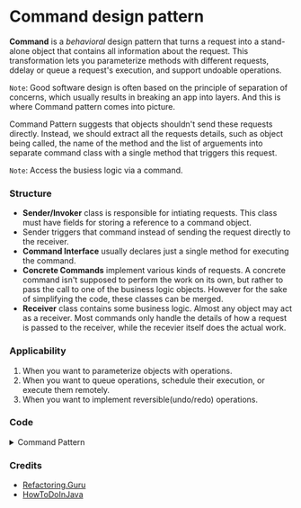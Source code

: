 # Command design pattern

**Command** is a *behavioral* design pattern that turns a request into a stand-alone object that contains all information about the request. This transformation lets you parameterize methods with different requests, ddelay or queue a request's execution, and support undoable operations.

`Note`: Good software design is often based on the principle of separation of concerns, which usually results in breaking an app into layers. And this is where Command pattern comes into picture.

Command Pattern suggests that objects shouldn't send these requests directly. Instead, we should extract all the requests details, such as object being called, the name of the method and the list of arguements into separate command class with a single method that triggers this request. 

`Note`: Access the busiess logic via a command.

### Structure
* **Sender/Invoker** class is responsible for intiating requests. This class must have fields for storing a reference to a command object. 
* Sender triggers that command instead of sending the request directly to the receiver. 
* **Command Interface** usually declares just a single method for executing the command.
* **Concrete Commands** implement various kinds of requests. A concrete command isn't supposed to perform the work on its own, but rather to pass the call to one of the business logic objects. However for the sake of simplifying the code, these classes can be merged.
* **Receiver** class contains some business logic. Almost any object may act as a receiver. Most commands only handle the details of how a request is passed to the receiver, while the recevier itself does the actual work.

### Applicability
1. When you want to parameterize objects with operations.
2. When you want to queue operations, schedule their execution, or execute them remotely.
3. When you want to implement reversible(undo/redo) operations.

### Code 

<details><summary>Command Pattern</summary>

`ICommand.java`
```java
@FunctionalInterface
public interface ICommand {
    public void execute();
}
```

`Light.java`
```java
public class Light {
    public void turnOn() {
        System.out.println("Light is on");
    }
    public void turnOff() {
        System.out.println("Light is off");
    }
}
```

`Fan.java`
```java
public class Fan {
    public void start() {
        System.out.println("Fan started...");
    }
    public void stop() {
        System.out.println("Fan stopped....");
    }
}
```

`TurnOffLightCommand.java` 
```java
public class TurnOffLightCommand implements ICommand {
    Light light;
    public TurnOffLightCommand(Light light) {
        super();
        this.light = light;
    }
    public void execute() {
        System.out.println("Turning off light.");
        light.turnOff();
    }
}
```

`TurnOnLightCommand.java`
```java
public class TurnOnLightCommand implements ICommand {
    Light light;
    public TurnOnLightCommand(Light light) {
        super();
        this.light = light;
    }
    public void execute() {
        System.out.println("Turning on light.");
        light.turnOn();
    }
}
```

`StartFanCommand.java`
```java
public class StartFanCommand implements ICommand {
    Fan fan;
    public StartFanCommand(Fan fan) {
        super();
        this.fan = fan;
    }
    public void execute() {
        System.out.println("Starting fan...");
        fan.start();
    }
}
```

`StopFanCommand.java`  
```java
public class StopFanCommand implements ICommand {
    Fan fan;
    public StopFanCommand(Fan fan) {
        super();
        this.fan = fan;
    }
    public void execute() {
        System.out.println("Stopping fan...");
        fan.stop();
    }
}
```

`HomeAutomationInvoker.java`   
```java
public class HomeAutomationInvoker {
    ICommand command;
    public void setCommand(ICommand command) {
        this.command = command;
    }
    public void buttonPressed() {
        command.execute();
    }
}
```

`ClientCode.java`
```java
Light livingLight = new Light();
Fan livingFan = new Fan();
Light bedLight = new Light();

HomeAutomationInvoker remote = new HomeAutomationInvoker();
remote.setCommand(new TurnOffLightCommand(livingLight));
remote.buttonPressed();
        
remote.setCommand(new TurnOnLightCommand(bedLight));
remote.buttonPressed();

remote.setCommand(new StartFanCommand(livingFan));
remote.buttonPressed();

remote.setCommand(new StopFanCommand(livingFan));
remote.buttonPressed();
```

</details>

### Credits
- [Refactoring.Guru](https://refactoring.guru/)
- [HowToDoInJava](https://howtodoinjava.com/design-patterns/behavioral/command-pattern/)

